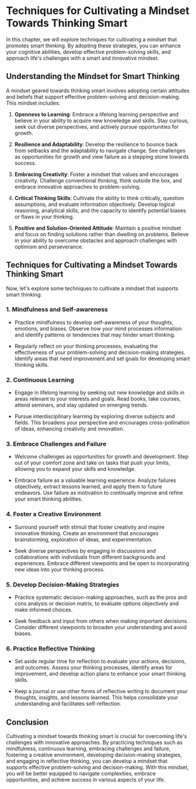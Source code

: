 Techniques for Cultivating a Mindset Towards Thinking Smart
======================================================================

In this chapter, we will explore techniques for cultivating a mindset that promotes smart thinking. By adopting these strategies, you can enhance your cognitive abilities, develop effective problem-solving skills, and approach life's challenges with a smart and innovative mindset.

**Understanding the Mindset for Smart Thinking**
------------------------------------------------

A mindset geared towards thinking smart involves adopting certain attitudes and beliefs that support effective problem-solving and decision-making. This mindset includes:

1. **Openness to Learning**: Embrace a lifelong learning perspective and believe in your ability to acquire new knowledge and skills. Stay curious, seek out diverse perspectives, and actively pursue opportunities for growth.

2. **Resilience and Adaptability**: Develop the resilience to bounce back from setbacks and the adaptability to navigate change. See challenges as opportunities for growth and view failure as a stepping stone towards success.

3. **Embracing Creativity**: Foster a mindset that values and encourages creativity. Challenge conventional thinking, think outside the box, and embrace innovative approaches to problem-solving.

4. **Critical Thinking Skills**: Cultivate the ability to think critically, question assumptions, and evaluate information objectively. Develop logical reasoning, analytical skills, and the capacity to identify potential biases or flaws in your thinking.

5. **Positive and Solution-Oriented Attitude**: Maintain a positive mindset and focus on finding solutions rather than dwelling on problems. Believe in your ability to overcome obstacles and approach challenges with optimism and perseverance.

**Techniques for Cultivating a Mindset Towards Thinking Smart**
---------------------------------------------------------------

Now, let's explore some techniques to cultivate a mindset that supports smart thinking:

### **1. Mindfulness and Self-awareness**

* Practice mindfulness to develop self-awareness of your thoughts, emotions, and biases. Observe how your mind processes information and identify patterns or tendencies that may hinder smart thinking.

* Regularly reflect on your thinking processes, evaluating the effectiveness of your problem-solving and decision-making strategies. Identify areas that need improvement and set goals for developing smart thinking skills.

### **2. Continuous Learning**

* Engage in lifelong learning by seeking out new knowledge and skills in areas relevant to your interests and goals. Read books, take courses, attend seminars, and stay updated on emerging trends.

* Pursue interdisciplinary learning by exploring diverse subjects and fields. This broadens your perspective and encourages cross-pollination of ideas, enhancing creativity and innovation.

### **3. Embrace Challenges and Failure**

* Welcome challenges as opportunities for growth and development. Step out of your comfort zone and take on tasks that push your limits, allowing you to expand your skills and knowledge.

* Embrace failure as a valuable learning experience. Analyze failures objectively, extract lessons learned, and apply them to future endeavors. Use failure as motivation to continually improve and refine your smart thinking abilities.

### **4. Foster a Creative Environment**

* Surround yourself with stimuli that foster creativity and inspire innovative thinking. Create an environment that encourages brainstorming, exploration of ideas, and experimentation.

* Seek diverse perspectives by engaging in discussions and collaborations with individuals from different backgrounds and experiences. Embrace different viewpoints and be open to incorporating new ideas into your thinking process.

### **5. Develop Decision-Making Strategies**

* Practice systematic decision-making approaches, such as the pros and cons analysis or decision matrix, to evaluate options objectively and make informed choices.

* Seek feedback and input from others when making important decisions. Consider different viewpoints to broaden your understanding and avoid biases.

### **6. Practice Reflective Thinking**

* Set aside regular time for reflection to evaluate your actions, decisions, and outcomes. Assess your thinking processes, identify areas for improvement, and develop action plans to enhance your smart thinking skills.

* Keep a journal or use other forms of reflective writing to document your thoughts, insights, and lessons learned. This helps consolidate your understanding and facilitates self-reflection.

**Conclusion**
--------------

Cultivating a mindset towards thinking smart is crucial for overcoming life's challenges with innovative approaches. By practicing techniques such as mindfulness, continuous learning, embracing challenges and failure, fostering a creative environment, developing decision-making strategies, and engaging in reflective thinking, you can develop a mindset that supports effective problem-solving and decision-making. With this mindset, you will be better equipped to navigate complexities, embrace opportunities, and achieve success in various aspects of your life.

